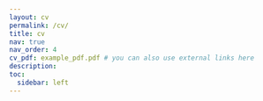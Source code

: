 ```yaml
---
layout: cv
permalink: /cv/
title: cv
nav: true
nav_order: 4
cv_pdf: example_pdf.pdf # you can also use external links here
description: 
toc:
  sidebar: left
---
```

